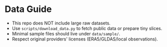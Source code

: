 # Data Guide
- This repo does NOT include large raw datasets.
- Use `scripts/download_data.py` to fetch public data or prepare tiny slices.
- Minimal sample files should live under `data/sample/`.
- Respect original providers' licenses (ERA5/GLDAS/local observations).
